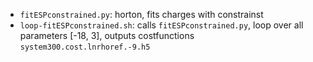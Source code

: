 * `fitESPconstrained.py`: horton, fits charges with constrainst
* `loop-fitESPconstrained.sh`: calls `fitESPconstrained.py`, loop over all parameters [-18, 3], outputs costfunctions `system300.cost.lnrhoref.-9.h5`



